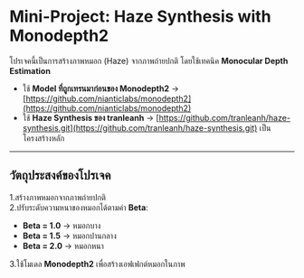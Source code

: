 # Mini-Project: Haze Synthesis with Monodepth2
โปรเจคนี้เป็นการสร้างภาพหมอก (Haze) จากภาพถ่ายปกติ โดยใช้เทคนิค **Monocular Depth Estimation**  
- ใช้ **Model ที่ถูกเทรนมาก่อนของ Monodepth2** → [https://github.com/nianticlabs/monodepth2](https://github.com/nianticlabs/monodepth2)  
- ใช้ **Haze Synthesis ของ tranleanh** → [https://github.com/tranleanh/haze-synthesis.git](https://github.com/tranleanh/haze-synthesis.git) เป็นโครงสร้างหลัก  

---

## วัตถุประสงค์ของโปรเจค
1.สร้างภาพหมอกจากภาพถ่ายปกติ  
2.ปรับระดับความหนาของหมอกได้ตามค่า **Beta**:
- **Beta = 1.0** → หมอกบาง  
- **Beta = 1.5** → หมอกปานกลาง  
- **Beta = 2.0** → หมอกหนา  

3.ใช้โมเดล **Monodepth2** เพื่อสร้างเอฟเฟกต์หมอกในภาพ  
